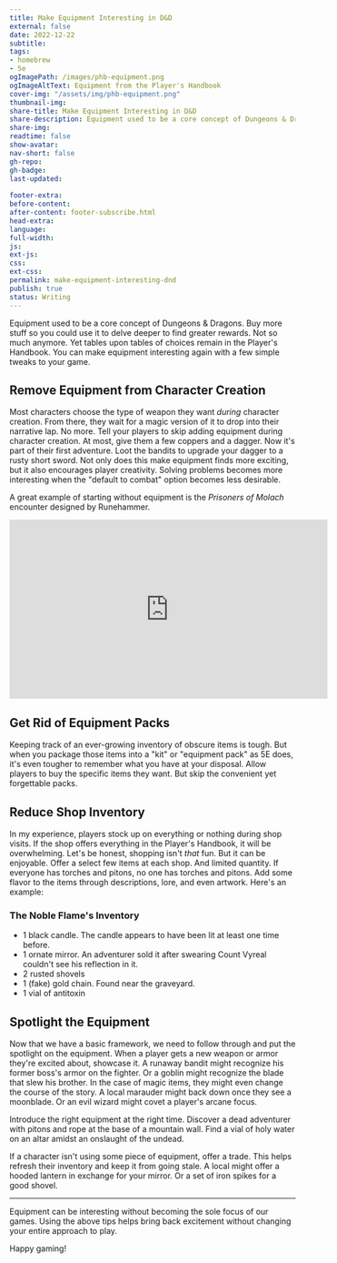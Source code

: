 ```yaml
---
title: Make Equipment Interesting in D&D
external: false
date: 2022-12-22
subtitle: 
tags:
- homebrew
- 5e
ogImagePath: /images/phb-equipment.png
ogImageAltText: Equipment from the Player's Handbook
cover-img: "/assets/img/phb-equipment.png"
thumbnail-img:
share-title: Make Equipment Interesting in D&D
share-description: Equipment used to be a core concept of Dungeons & Dragons. Not so much anymore. Yet tables upon tables of choices remain in the Player's Handbook. You can make equipment interesting again with a few simple tweaks to your game.
share-img: 
readtime: false
show-avatar: 
nav-short: false
gh-repo: 
gh-badge:
last-updated: 
 
footer-extra:
before-content:
after-content: footer-subscribe.html 
head-extra:
language:
full-width:
js:
ext-js:
css:
ext-css:
permalink: make-equipment-interesting-dnd
publish: true
status: Writing
---
```


Equipment used to be a core concept of Dungeons & Dragons. Buy more stuff so you could use it to delve deeper to find greater rewards. Not so much anymore. Yet tables upon tables of choices remain in the Player's Handbook. You can make equipment interesting again with a few simple tweaks to your game.

## Remove Equipment from Character Creation 
Most characters choose the type of weapon they want *during* character creation. From there, they wait for a magic version of it to drop into their narrative lap. No more. Tell your players to skip adding equipment during character creation. At most, give them a few coppers and a dagger. Now it's part of their first adventure. Loot the bandits to upgrade your dagger to a rusty short sword. Not only does this make equipment finds more exciting, but it also encourages player creativity. Solving problems becomes more interesting when the "default to combat" option becomes less desirable. 

A great example of starting without equipment is the *Prisoners of Molach* encounter designed by Runehammer.

<div class="video-container">
<iframe width="560" height="315" src="https://www.youtube.com/embed/AIFxPXlTzlQ?si=k5T-48IUn0Z-Vclo&amp;start=255" title="YouTube video player" frameborder="0" allow="accelerometer; autoplay; clipboard-write; encrypted-media; gyroscope; picture-in-picture; web-share" allowfullscreen></iframe>
</div>

## Get Rid of Equipment Packs
Keeping track of an ever-growing inventory of obscure items is tough. But when you package those items into a "kit" or "equipment pack" as 5E does, it's even tougher to remember what you have at your disposal. Allow players to buy the specific items they want. But skip the convenient yet forgettable packs. 

## Reduce Shop Inventory
In my experience, players stock up on everything or nothing during shop visits. If the shop offers everything in the Player's Handbook, it will be overwhelming. Let's be honest, shopping isn't *that* fun. But it can be enjoyable. Offer a select few items at each shop. And limited quantity. If everyone has torches and pitons, no one has torches and pitons. Add some flavor to the items through descriptions, lore, and even artwork. Here's an example:

### The Noble Flame's Inventory
- 1 black candle. The candle appears to have been lit at least one time before. 
- 1 ornate mirror. An adventurer sold it after swearing Count Vyreal couldn't see his reflection in it.
- 2 rusted shovels 
- 1 (fake) gold chain. Found near the graveyard. 
- 1 vial of antitoxin 

## Spotlight the Equipment 
Now that we have a basic framework, we need to follow through and put the spotlight on the equipment. When a player gets a new weapon or armor they're excited about, showcase it. A runaway bandit might recognize his former boss's armor on the fighter. Or a goblin might recognize the blade that slew his brother. In the case of magic items, they might even change the course of the story. A local marauder might back down once they see a moonblade. Or an evil wizard might covet a player's arcane focus.

Introduce the right equipment at the right time. Discover a dead adventurer with pitons and rope at the base of a mountain wall. Find a vial of holy water on an altar amidst an onslaught of the undead. 

If a character isn't using some piece of equipment, offer a trade. This helps refresh their inventory and keep it from going stale. A local might offer a hooded lantern in exchange for your mirror. Or a set of iron spikes for a good shovel. 

---

Equipment can be interesting without becoming the sole focus of our games. Using the above tips helps bring back excitement without changing your entire approach to play. 

Happy gaming!